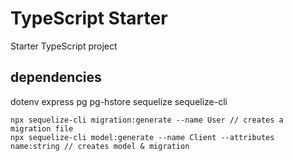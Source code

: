 # TypeScript Starter

Starter TypeScript project

## dependencies

dotenv
express
pg
pg-hstore
sequelize
sequelize-cli

```
npx sequelize-cli migration:generate --name User // creates a migration file
npx sequelize-cli model:generate --name Client --attributes name:string // creates model & migration
```


<!-- https://khalilstemmler.com/blogs/typescript/node-starter-project/
https://khalilstemmler.com/articles/categories/software-design/

!important
https://www.youtube.com/watch?v=VyEKwp6Q4fY
https://github.com/willjw3/sequelize-typescript-tutorial -->
